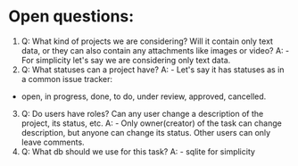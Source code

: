 # Open questions:
1. Q: What kind of projects we are considering? Will it contain only text data, or they can also contain any attachments like images or video?
A: - For simplicity let's say we are considering only text data.
2. Q: What statuses can a project have? 
A: - Let's say it has statuses as in a common issue tracker:
- open, in progress, done, to do, under review, approved, cancelled.
3. Q: Do users have roles? Can any user change a description of the project, its status, etc.
A: - Only owner(creator) of the task can change description, but anyone can change its status. Other users can only leave comments.
4. Q: What db should we use for this task?
A: - sqlite for simplicity
